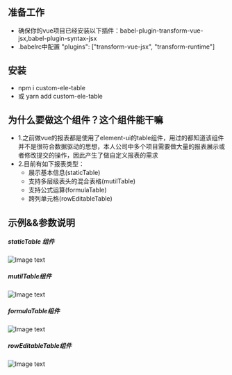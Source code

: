 ## 准备工作
- 确保你的vue项目已经安装以下插件：babel-plugin-transform-vue-jsx,babel-plugin-syntax-jsx
- .babelrc中配置
 "plugins": ["transform-vue-jsx", "transform-runtime"]
## 安装
- npm i custom-ele-table
- 或 yarn add custom-ele-table
<!-- ## 在线演示 -->
## 为什么要做这个组件？这个组件能干嘛

- 1.之前做vue的报表都是使用了element-ui的table组件，用过的都知道该组件并不是很符合数据驱动的思想，本人公司中多个项目需要做大量的报表展示或者修改提交的操作，因此产生了做自定义报表的需求
- 2.目前有如下报表类型：
   - 展示基本信息(staticTable)
   - 支持多层级表头的混合表格(mutilTable)
   - 支持公式运算(formulaTable)
   - 跨列单元格(rowEditableTable)

## 示例&&参数说明
#####  staticTable 组件
![Image text](https://github.com/foolsogood/custom-ele-table/blob/master/example/static/img/1.png?raw=true)
##### mutilTable组件
![Image text](https://github.com/foolsogood/custom-ele-table/blob/master/example/static/img/2.png?raw=true)
##### formulaTable组件
![Image text](https://github.com/foolsogood/custom-ele-table/blob/master/example/static/img/3.png?raw=true)
##### rowEditableTable组件
![Image text](https://github.com/foolsogood/custom-ele-table/blob/master/example/static/img/4.png?raw=true)

